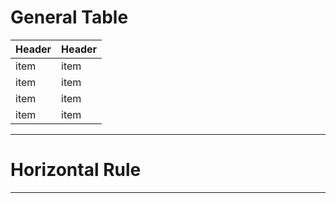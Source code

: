 # General Table

| Header | Header |
|---------|----------|
| item     | item       |
| item     | item       |
| item     | item       |
| item     | item       |

----------------------------

# Horizontal Rule

----------------------------